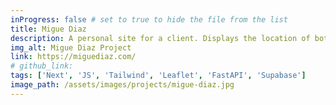 ```yaml
---
inProgress: false # set to true to hide the file from the list
title: Migue Diaz
description: A personal site for a client. Displays the location of both the visitor and the website owner, along with the distance between them.
img_alt: Migue Diaz Project
link: https://miguediaz.com/
# github_link:
tags: ['Next', 'JS', 'Tailwind', 'Leaflet', 'FastAPI', 'Supabase']
image_path: /assets/images/projects/migue-diaz.jpg
---
```

